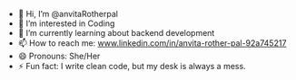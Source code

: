 - 👋 Hi, I’m @anvitaRotherpal
- 👀 I’m interested in Coding
- 🌱 I’m currently learning about backend development
- 📫 How to reach me: www.linkedin.com/in/anvita-rother-pal-92a745217
- 😄 Pronouns: She/Her
- ⚡ Fun fact: I write clean code, but my desk is always a mess.

<!---
anvitaRotherpal/anvitaRotherpal is a ✨ special ✨ repository because its `README.md` (this file) appears on your GitHub profile.
You can click the Preview link to take a look at your changes.
--->
